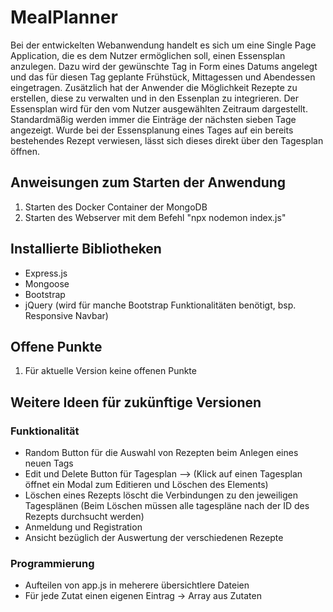 # MealPlanner
Bei der entwickelten Webanwendung handelt es sich um eine Single Page Application, die es dem Nutzer ermöglichen soll, einen Essensplan anzulegen. Dazu wird der gewünschte Tag in Form eines Datums angelegt und das für diesen Tag geplante Frühstück, Mittagessen und Abendessen eingetragen. Zusätzlich hat der Anwender die Möglichkeit Rezepte zu erstellen, diese zu verwalten und in den Essenplan zu integrieren. Der Essensplan wird für den vom Nutzer ausgewählten Zeitraum dargestellt. Standardmäßig werden immer die Einträge der nächsten sieben Tage angezeigt. Wurde bei der Essensplanung eines Tages auf ein bereits bestehendes Rezept verwiesen, lässt sich dieses direkt über den Tagesplan öffnen. 
## Anweisungen zum Starten der Anwendung
1. Starten des Docker Container der MongoDB
2. Starten des Webserver mit dem Befehl "npx nodemon index.js"

## Installierte Bibliotheken
- Express.js
- Mongoose
- Bootstrap
- jQuery (wird für manche Bootstrap Funktionalitäten benötigt, bsp. Responsive Navbar)

## Offene Punkte
1. Für aktuelle Version keine offenen Punkte

## Weitere Ideen für zukünftige Versionen
### Funktionalität
- Random Button für die Auswahl von Rezepten beim Anlegen eines neuen Tags
- Edit und Delete Button für Tagesplan --> (Klick auf einen Tagesplan öffnet ein Modal zum Editieren und Löschen des Elements)
- Löschen eines Rezepts löscht die Verbindungen zu den jeweiligen Tagesplänen (Beim Löschen müssen alle tagespläne nach der ID des Rezepts durchsucht werden)
- Anmeldung und Registration
- Ansicht bezüglich der Auswertung der verschiedenen Rezepte

### Programmierung
- Aufteilen von app.js in meherere übersichtlere Dateien
- Für jede Zutat einen eigenen Eintrag -> Array aus Zutaten